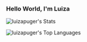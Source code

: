 ### Hello World, I'm Luiza

![luizapuger's Stats](https://github-readme-stats.vercel.app/api?username=luizapuger&theme=react&show_icons=true&hide_border=true&count_private=true)

![luizapuger's Top Languages](https://github-readme-stats.vercel.app/api/top-langs/?username=luizapuger&theme=react&show_icons=true&hide_border=true&layout=compact)

<!--
**luizapuger/luizapuger** is a ✨ _special_ ✨ repository because its `README.md` (this file) appears on your GitHub profile.

Here are some ideas to get you started:

- 🔭 I’m currently working on ...
- 🌱 I’m currently learning ...
- 👯 I’m looking to collaborate on ...
- 🤔 I’m looking for help with ...
- 💬 Ask me about ...
- 📫 How to reach me: ...
- 😄 Pronouns: ...
- ⚡ Fun fact: ...
-->

